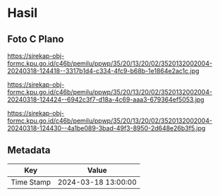 # Hasil

## Foto C Plano

https://sirekap-obj-formc.kpu.go.id/c46b/pemilu/ppwp/35/20/13/20/02/3520132002004-20240318-124418--3317b1d4-c334-4fc9-b68b-1e1864e2ac1c.jpg

https://sirekap-obj-formc.kpu.go.id/c46b/pemilu/ppwp/35/20/13/20/02/3520132002004-20240318-124424--6942c3f7-d18a-4c69-aaa3-679364ef5053.jpg

https://sirekap-obj-formc.kpu.go.id/c46b/pemilu/ppwp/35/20/13/20/02/3520132002004-20240318-124430--4a1be089-3bad-49f3-8950-2d648e26b3f5.jpg


## Metadata

| Key        | Value               |
| ---------- | ------------------- |
| Time Stamp | 2024-03-18 13:00:00 |



